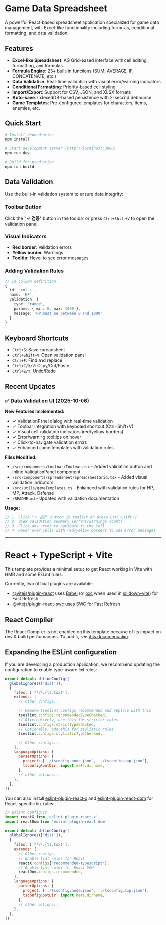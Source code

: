 # Game Data Spreadsheet

A powerful React-based spreadsheet application specialized for game data management, with Excel-like functionality including formulas, conditional formatting, and data validation.

## Features

- **Excel-like Spreadsheet**: AG Grid-based interface with cell editing, formatting, and formulas
- **Formula Engine**: 23+ built-in functions (SUM, AVERAGE, IF, CONCATENATE, etc.)
- **Data Validation**: Real-time validation with visual error/warning indicators
- **Conditional Formatting**: Priority-based cell styling
- **Import/Export**: Support for CSV, JSON, and XLSX formats
- **Auto-save**: IndexedDB-based persistence with 2-second debounce
- **Game Templates**: Pre-configured templates for characters, items, enemies, etc.

## Quick Start

```bash
# Install dependencies
npm install

# Start development server (http://localhost:3000)
npm run dev

# Build for production
npm run build
```

## Data Validation

Use the built-in validation system to ensure data integrity:

### Toolbar Button
Click the **"✓ 검증"** button in the toolbar or press `Ctrl+Shift+V` to open the validation panel.

### Visual Indicators
- **Red border**: Validation errors
- **Yellow border**: Warnings
- **Tooltip**: Hover to see error messages

### Adding Validation Rules
```typescript
// In column definition
{
  id: 'col-1',
  name: 'HP',
  validation: {
    type: 'range',
    params: { min: 0, max: 1000 },
    message: 'HP must be between 0 and 1000'
  }
}
```

## Keyboard Shortcuts

- `Ctrl+S`: Save spreadsheet
- `Ctrl+Shift+V`: Open validation panel
- `Ctrl+F`: Find and replace
- `Ctrl+C/X/V`: Copy/Cut/Paste
- `Ctrl+Z/Y`: Undo/Redo

## Recent Updates

### ✅ Data Validation UI (2025-10-06)

**New Features Implemented:**
- ✓ ValidationPanel dialog with real-time validation
- ✓ Toolbar integration with keyboard shortcut (Ctrl+Shift+V)
- ✓ Visual cell validation indicators (red/yellow borders)
- ✓ Error/warning tooltips on hover
- ✓ Click-to-navigate validation errors
- ✓ Enhanced game templates with validation rules

**Files Modified:**
- `/src/components/toolbar/Toolbar.tsx` - Added validation button and inline ValidationPanel component
- `/src/components/spreadsheet/SpreadsheetGrid.tsx` - Added visual validation indicators
- `/src/utils/gameTemplates.ts` - Enhanced with validation rules for HP, MP, Attack, Defense
- `/README.md` - Updated with validation documentation

**Usage:**
```typescript
// 1. Click "✓ 검증" button in toolbar or press Ctrl+Shift+V
// 2. View validation summary (errors/warnings count)
// 3. Click any error to navigate to the cell
// 4. Hover over cells with red/yellow borders to see error messages
```

---

# React + TypeScript + Vite

This template provides a minimal setup to get React working in Vite with HMR and some ESLint rules.

Currently, two official plugins are available:

- [@vitejs/plugin-react](https://github.com/vitejs/vite-plugin-react/blob/main/packages/plugin-react) uses [Babel](https://babeljs.io/) (or [oxc](https://oxc.rs) when used in [rolldown-vite](https://vite.dev/guide/rolldown)) for Fast Refresh
- [@vitejs/plugin-react-swc](https://github.com/vitejs/vite-plugin-react/blob/main/packages/plugin-react-swc) uses [SWC](https://swc.rs/) for Fast Refresh

## React Compiler

The React Compiler is not enabled on this template because of its impact on dev & build performances. To add it, see [this documentation](https://react.dev/learn/react-compiler/installation).

## Expanding the ESLint configuration

If you are developing a production application, we recommend updating the configuration to enable type-aware lint rules:

```js
export default defineConfig([
  globalIgnores(['dist']),
  {
    files: ['**/*.{ts,tsx}'],
    extends: [
      // Other configs...

      // Remove tseslint.configs.recommended and replace with this
      tseslint.configs.recommendedTypeChecked,
      // Alternatively, use this for stricter rules
      tseslint.configs.strictTypeChecked,
      // Optionally, add this for stylistic rules
      tseslint.configs.stylisticTypeChecked,

      // Other configs...
    ],
    languageOptions: {
      parserOptions: {
        project: ['./tsconfig.node.json', './tsconfig.app.json'],
        tsconfigRootDir: import.meta.dirname,
      },
      // other options...
    },
  },
])
```

You can also install [eslint-plugin-react-x](https://github.com/Rel1cx/eslint-react/tree/main/packages/plugins/eslint-plugin-react-x) and [eslint-plugin-react-dom](https://github.com/Rel1cx/eslint-react/tree/main/packages/plugins/eslint-plugin-react-dom) for React-specific lint rules:

```js
// eslint.config.js
import reactX from 'eslint-plugin-react-x'
import reactDom from 'eslint-plugin-react-dom'

export default defineConfig([
  globalIgnores(['dist']),
  {
    files: ['**/*.{ts,tsx}'],
    extends: [
      // Other configs...
      // Enable lint rules for React
      reactX.configs['recommended-typescript'],
      // Enable lint rules for React DOM
      reactDom.configs.recommended,
    ],
    languageOptions: {
      parserOptions: {
        project: ['./tsconfig.node.json', './tsconfig.app.json'],
        tsconfigRootDir: import.meta.dirname,
      },
      // other options...
    },
  },
])
```

